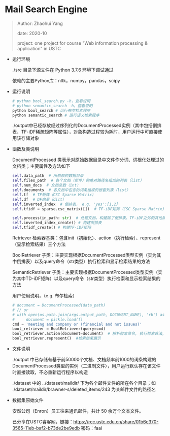 # Mail Search Engine

> Author: Zhaohui Yang
> 
> date: 2020-10
> 
> project: one project for course "Web information processing & application" in USTC

- 运行环境

  ./src 目录下源文件在 Python 3.7.6 环境下调试通过

  依赖的主要Python库：nltk，numpy，pandas，scipy

- 运行说明

  ```bash
  # python bool_search.py -h，查看说明
  # python semantic_search -h，查看说明
  python bool_search # 运行布尔检索程序
  python semantic_search # 运行语义检索程序
  ```

  ./output中已经存放经过序列化的DocumentProcessed实例（其中包括倒排表、TF-iDF稀疏矩阵等属性），对象构造过程较为耗时，用户运行中可直接使用该存储对象

- 函数及类说明

  DocumentProcessed 类表示对原始数据目录中文件作分词、词根化处理过的文档类；主要属性及方法如下

  ```python
  self.data_path  # 所依赖的数据目录
  self.files_path  # 各个文档（邮件）的绝对路径名组成的列表（list）
  self.num_docs  # 文档总数（int）
  self.documents  # 各文档中包含的词条组成的嵌套列表（list）
  self.tf  # TF矩阵（CSC Sparse Matrix)
  self.df  # DF向量（dict）
  self.inverted_index  # 倒排表， e.g. 'yes':[1,2]
  self.tfidf = sparse.csc_matrix([])  # TF-iDF矩阵（CSC Sparse Matrix)
  
  self.process(in_path: str)  # 处理文档，构建除了倒排表、TF-iDF之外的其他属性
  self.inverted_index_create() # 构建倒排表
  self.tfidf_create() # 构建TF-iDF矩阵
  ```

  Retriever 检索器基类：包含init（初始化）、action（执行检索）、represent（显示检索结果）三个方法

  BoolRetriever 子类：主要实现根据DocumentProcessed类型实例（实为其中倒排表）以及query命令（str类型）执行检索和显示检索结果的方法

  SemanticRetriever 子类：主要实现根据DocumentProcessed类型实例（实为其中TD-iDF矩阵）以及query命令（str类型）执行检索和显示检索结果的方法

  用户使用说明，（e.g. 布尔检索）

  ```python
  # document = DocumentProcessed(data_path)
  # // or
  # with open(os.path.join(args.output_path, DOCUMENT_NAME), 'rb') as f:
  # 	document = pickle.load(f)
  cmd = 'meeting and company or (financial and not issues)'
  bool_retriever = BoolRetriever(query=cmd)
  bool_retriever.action(document=document)  # 解析检索命令, 执行检索算法, 返回检索结果
  bool_retriever.represent()  #检索结果展示
  ```

- 文件说明

  ./output 中已存储有基于前50000个文档、文档频率前1000的词条构建的DocumentProcessed类型的实例（二进制文件），用户运行默认存在该文件时直接读取，不必重新运行程序以构造

  ./dataset 中的 ../dataset/maildir/ 下为各个邮件文件的所在各个目录；如 ./dataset/maildir/brawner-s/deleted_items/243 为某邮件文件的路径名

- 数据集原始文件

  安然公司（Enron）员工往来通讯邮件，共计 50 余万个文本文件。

  已分享在USTC睿客网，链接：https://rec.ustc.edu.cn/share/01b6e370-3565-11eb-baf2-b73de2be9edb  密码：faai

